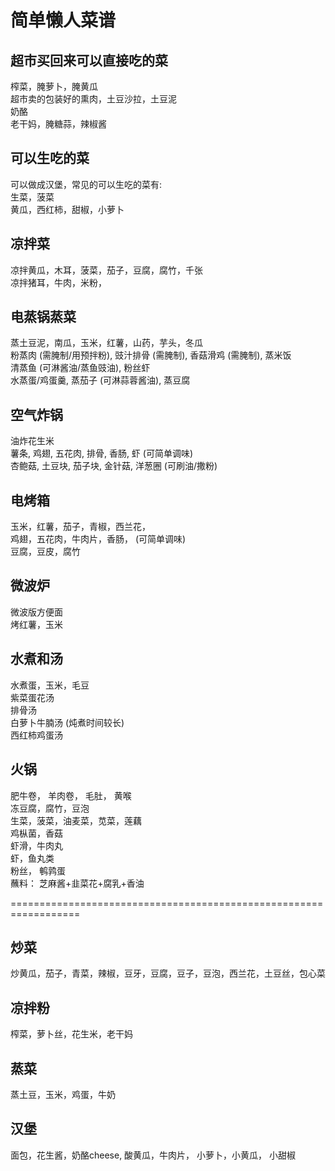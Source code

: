 # 简单懒人菜谱
## 超市买回来可以直接吃的菜
榨菜，腌萝卜，腌黄瓜  
超市卖的包装好的熏肉，土豆沙拉，土豆泥  
奶酪  
老干妈，腌糖蒜，辣椒酱

## 可以生吃的菜
可以做成汉堡，常见的可以生吃的菜有:  
生菜，菠菜  
黄瓜，西红柿，甜椒，小萝卜  

## 凉拌菜
凉拌黄瓜，木耳，菠菜，茄子，豆腐，腐竹，千张  
凉拌猪耳，牛肉，米粉，

## 电蒸锅蒸菜
蒸土豆泥，南瓜，玉米，红薯，山药，芋头，冬瓜  
粉蒸肉 (需腌制/用预拌粉), 豉汁排骨 (需腌制), 香菇滑鸡 (需腌制), 蒸米饭  
清蒸鱼 (可淋酱油/蒸鱼豉油), 粉丝虾  
水蒸蛋/鸡蛋羹, 蒸茄子 (可淋蒜蓉酱油), 蒸豆腐

## 空气炸锅
油炸花生米  
薯条, 鸡翅, 五花肉, 排骨, 香肠, 虾 (可简单调味)  
杏鲍菇, 土豆块, 茄子块, 金针菇, 洋葱圈 (可刷油/撒粉)

## 电烤箱
玉米，红薯，茄子，青椒，西兰花，  
鸡翅，五花肉，牛肉片，香肠， (可简单调味)  
豆腐，豆皮，腐竹

## 微波炉
微波版方便面  
烤红薯，玉米

## 水煮和汤
水煮蛋，玉米，毛豆  
紫菜蛋花汤  
排骨汤  
白萝卜牛腩汤 (炖煮时间较长)  
西红柿鸡蛋汤

## 火锅
肥牛卷， 羊肉卷， 毛肚， 黄喉  
冻豆腐，腐竹，豆泡  
生菜，菠菜，油麦菜，苋菜，莲藕  
鸡枞菌，香菇  
虾滑，牛肉丸  
虾，鱼丸类  
粉丝， 鹌鹑蛋  
蘸料： 芝麻酱+韭菜花+腐乳+香油

==================================================================
## 炒菜
炒黄瓜，茄子，青菜，辣椒，豆牙，豆腐，豆子，豆泡，西兰花，土豆丝，包心菜

## 凉拌粉
榨菜，萝卜丝，花生米，老干妈

## 蒸菜
蒸土豆，玉米，鸡蛋，牛奶 

## 汉堡
面包，花生酱，奶酪cheese, 酸黄瓜，牛肉片，
小萝卜，小黄瓜， 小甜椒
